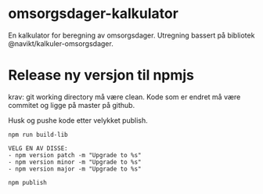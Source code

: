 # omsorgsdager-kalkulator

En kalkulator for beregning av omsorgsdager. Utregning bassert på bibliotek @navikt/kalkuler-omsorgsdager.

# Release ny versjon til npmjs

krav: git working directory må være clean. Kode som er endret må være commitet og ligge på master på github.

Husk og pushe kode etter velykket publish.

```
npm run build-lib

VELG EN AV DISSE:
- npm version patch -m "Upgrade to %s"
- npm version minor -m "Upgrade to %s"
- npm version major -m "Upgrade to %s"

npm publish
```
